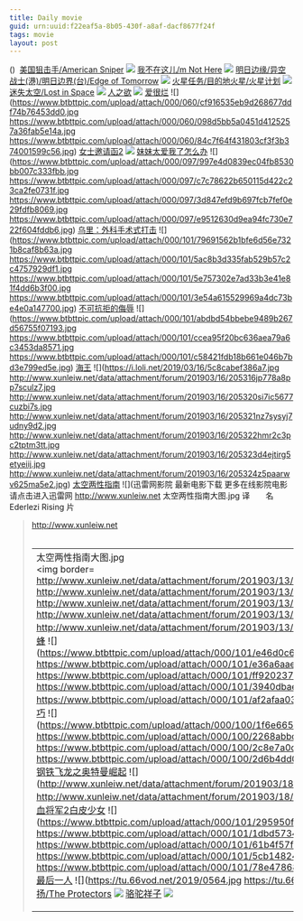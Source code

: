 ```yaml
---
title: Daily movie
guid: urn:uuid:f22eaf5a-8b05-430f-a8af-dacf8677f24f
tags: movie
layout: post
---
```


()
![]()
[美国狙击手/American Sniper](magnet:?xt=urn:btih:cfb12addcd05ed556f12072f457a46c557bfd08c)
![](window.open('http:\/\/img.baidu.com.btba.xiaoeryi.com/upload/2018/10/22/h16586108744e1.big.jpg'))
[我不在这儿/m Not Here](magnet:?xt=urn:btih:6fde47417940eb9e5f843b35abdb4232b31b4dbd)
![](window.open('http:\/\/img.baidu.com.btba.xiaoeryi.com/upload/2019/03/20/5117343y5230s1.big.jpg'))
[明日边缘/异空战士(港)/明日边界(台)/Edge of Tomorrow](magnet:?xt=urn:btih:7ffba556ef4c538537dd9936f9b545db3e5037e3)
![](window.open('http:\/\/img.baidu.com.btba.xiaoeryi.com/upload/2014/11/01/-O5GGs1OsUUy.big.jpg'))
[火星任务/目的地火星/火星计划](magnet:?xt=urn:btih:d4a3618ff84477ea6af8aa81c473b2f46745b2f9)
![](window.open('http:\/\/img.baidu.com.btba.xiaoeryi.com/upload/2014/10/31/5uKkK559k5K9.big.jpg'))
[迷失太空/Lost in Space](magnet:?xt=urn:btih:f24591115460428e0d77b6afc4668c9eea7747c1)
![](window.open('http:\/\/img.baidu.com.btba.xiaoeryi.com/upload/2019/03/20/53145r093e3821.big.jpg'))
[人之欲](magnet:?xt=urn:btih:8193933ff86d27441f6cee61a15ad4f8c99a9983)
![](window.open('http:\/\/img.baidu.com.btba.xiaoeryi.com/upload/2014/10/31/HHqHqHSqFwSS.big.jpg'))
[爱很烂](magnet:?xt=urn:btih:DVQMX6MT6UQ23HOMFSEWPPHHRVYNEV4)
![](https://www.btbttpic.com/upload/attach/000/060/cf916535eb9d268677ddf74b76453dd0.jpg
https://www.btbttpic.com/upload/attach/000/060/098d5bb5a0451d4125257a36fab5e14a.jpg
https://www.btbttpic.com/upload/attach/000/060/84c7f64f431803cf3f3b374001599c56.jpg)
[女士邀请函2](magnet:?xt=urn:btih:1D60CBF93F5218D6CEE61644B3DE73C6B8692BC)
![](https://www.btbttpic.com/upload/attach/000/093/c843f8200eeaf3fbfa40de107f5590c9.jpg)
[妹妹太爱我了怎么办](magnet:?xt=urn:btih:1D60CBF99F5218D6CEE61644B3DE73C6B8692BC)
![](https://www.btbttpic.com/upload/attach/000/097/997e4d0839ec04fb8530bb007c333fbb.jpg
https://www.btbttpic.com/upload/attach/000/097/c7c78622b650115d422c23ca2fe0731f.jpg
https://www.btbttpic.com/upload/attach/000/097/3d847efd9b697fcb7fef0e29fdfb8069.jpg
https://www.btbttpic.com/upload/attach/000/097/e9512630d9ea94fc730e722f604fddb6.jpg)
[乌里：外科手术式打击](magnet:?xt=urn:btih:1D60CBF993F5218D6CEE61644B3DE73C6B8692BC)
![](https://www.btbttpic.com/upload/attach/000/101/79691562b1bfe6d56e7321b8caf8b63a.jpg
https://www.btbttpic.com/upload/attach/000/101/5ac8b3d335fab529b57c2c4757929df1.jpg
https://www.btbttpic.com/upload/attach/000/101/5e757302e7ad33b3e41e81f4dd6b3f00.jpg
https://www.btbttpic.com/upload/attach/000/101/3e54a615529969a4dc73be4e0a147700.jpg)
[不可抗拒的侮辱](magnet:?xt=urn:btih:77C5D969DFFB91F34000670642104705D3A8C40)
![](https://www.btbttpic.com/upload/attach/000/101/abdbd54bbebe9489b267d56755f07193.jpg
https://www.btbttpic.com/upload/attach/000/101/ccea95f20bc636aea79a6c3453da8571.jpg
https://www.btbttpic.com/upload/attach/000/101/c58421fdb18b661e046b7bd3e799ed5e.jpg)
[海王](magnet:?xt=urn:btih:77C5D969DFFBA91F34000670642104705D3A8C40)
![](https://i.loli.net/2019/03/16/5c8cabef386a7.jpg
http://www.xunleiw.net/data/attachment/forum/201903/16/205316jp778a8pp7sculz7.jpg
http://www.xunleiw.net/data/attachment/forum/201903/16/205320si7ic5677cuzbi7s.jpg
http://www.xunleiw.net/data/attachment/forum/201903/16/205321nz7sysyj7udny9d2.jpg
http://www.xunleiw.net/data/attachment/forum/201903/16/205322hmr2c3pc2tptm3tt.jpg
http://www.xunleiw.net/data/attachment/forum/201903/16/205323d4ejtirg5etyeiij.jpg
http://www.xunleiw.net/data/attachment/forum/201903/16/205324z5paarwv625ma5e2.jpg)
[太空两性指南](magnet:?xt=urn:btih:62A4361D24C7575033C908DBF0386ACB3622664)
![](迅雷网影院 最新电影下载 更多在线影院电影请点击进入迅雷网        http://www.xunleiw.net  太空两性指南大图.jpg   译　　名　Ederlezi Rising 片
>http://www.xunleiw.net</a></font></font></font><br /><br /><table><tr><td>太空两性指南大图.jpg<br /><img border=
http://www.xunleiw.net/data/attachment/forum/201903/13/112758z548xn6v8sg58vcd.jpg
http://www.xunleiw.net/data/attachment/forum/201903/13/112800g0jilh0byqqiio0z.jpg
http://www.xunleiw.net/data/attachment/forum/201903/13/112801gm3izpb73fi2h63z.jpg
http://www.xunleiw.net/data/attachment/forum/201903/13/112802tall99eiaqeikei9.jpg
http://www.xunleiw.net/data/attachment/forum/201903/13/112803zxx21j2cs2c16l2l.jpg)
[大黄蜂](magnet:?xt=urn:btih:62AD4361D24C7575033C908DBF0386ACB3622664)
![](https://www.btbttpic.com/upload/attach/000/101/e46d0c629d1f88d25690e06829f0e12a.jpg
https://www.btbttpic.com/upload/attach/000/101/e36a6aae0c380f3dc30f4546b54f2c14.jpg
https://www.btbttpic.com/upload/attach/000/101/ff920237b1947437d99db7153cf481e7.jpg
https://www.btbttpic.com/upload/attach/000/101/3940dbaeeb41485e80a26cbf9c861708.jpg
https://www.btbttpic.com/upload/attach/000/101/af2afaa03ef12f38f28679fe71d474e3.jpg)
[巧巧](magnet:?xt=urn:btih:E784992647B2C7B7AE06531FC0BB9B1CCFD4135)
![](https://www.btbttpic.com/upload/attach/000/100/1f6e6650ecf96440fb025271ab779d9f.jpg
https://www.btbttpic.com/upload/attach/000/100/2268abbc1d06728c72e96a930e7f6be2.jpg
https://www.btbttpic.com/upload/attach/000/100/2c8e7a0cd11b08d41474dd6f5110785f.jpg
https://www.btbttpic.com/upload/attach/000/100/2d6b4dd0b9b565d815a4693633689f92.jpg)
[钢铁飞龙之奥特曼崛起](magnet:?xt=urn:btih:E784992647B2C97B7AE06531FC0BB9B1CCFD4135)
![](http://www.xunleiw.net/data/attachment/forum/201903/18/211219fmnwgpsprrs5vqp8.jpg
http://www.xunleiw.net/data/attachment/forum/201903/18/211221xm7yeyk7el2g2z8y.jpg)
[嗜血将军2白皮少女](magnet:?xt=urn:btih:A82DAF91AAA6FDBEE832EC4DD642A45F92004E8D)
![](https://www.btbttpic.com/upload/attach/000/101/295950fe80d25ebd5a1223e925ffe09a.jpg
https://www.btbttpic.com/upload/attach/000/101/1dbd5734e8e65655ff21329ee67578ca.jpg
https://www.btbttpic.com/upload/attach/000/101/61b4f57fe6d1f4907d741cf57f899402.jpg
https://www.btbttpic.com/upload/attach/000/101/5cb1482406ad7e430371d47e388178e1.jpg
https://www.btbttpic.com/upload/attach/000/101/78e478680b5abce2d731e5edcc5d737f.jpg)
[最后一人](ed2k://|file|最后一人.720p.BD中英双字[最新电影www.77kyy.com](ED2000.COM).mp4|971376710|165EE6CE7B5A820277784742176038B8|h=6USNV3ZBOI6GVDZHFI6NBH4S422JA3TB|/最后一人.720p.BD中英双字.mp4)
![](https://tu.66vod.net/2019/0564.jpg
https://tu.66vod.net/2019/0583.jpg)
[镖旗飞扬/The Protectors](magnet:?xt=urn:btih:16becfd0c1e1c13a7bc8f792f8938fe302f377da)
![](window.open('http:\/\/img.baidu.com.btba.xiaoeryi.com/upload/2019/03/19/3-59712518524F.big.jpg'))
[骆驼祥子](magnet:?xt=urn:btih:5ca1ae68d3e73b904613c8f3d9ee644abb542a3c)
![](window.open('http:\/\/img.baidu.com.btba.xiaoeryi.com/upload/2018/11/25/522Rt310104133.big.jpg'))
